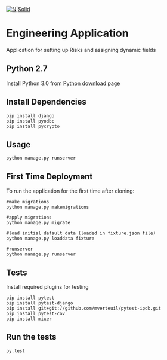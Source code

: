 [![N|Solid](https://www.drupal.org/files/issues/ddocs-3.gif)](https://docs.google.com/spreadsheets/d/1INSlOjEKIf4q_UXiSpsn_lKb8VHZKI3XWxlIkIAOawM/edit#gid=0)

Engineering Application
================

Application for setting up Risks and assigning dynamic fields

Python 2.7
---------

Install Python 3.0 from [Python download page](https://www.python.org/downloads/)

Install Dependencies
---------------------

	pip install django
	pip install pyodbc
	pip install pycrypto

Usage
-----------
	python manage.py runserver
	
First Time Deployment
----------------------
To run the application for the first time after cloning:

	#make migrations
	python manage.py makemigrations

	#apply migrations
	python manage.py migrate

	#load initial default data (loaded in fixture.json file)
	python manage.py loaddata fixture

	#runserver
	python manage.py runserver

	
Tests
-----------
Install required plugins for testing

	pip install pytest
	pip install pytest-django
	pip install git+git://github.com/mverteuil/pytest-ipdb.git
	pip install pytest-cov
	pip install mixer
	
Run the tests
---------------
	py.test
 